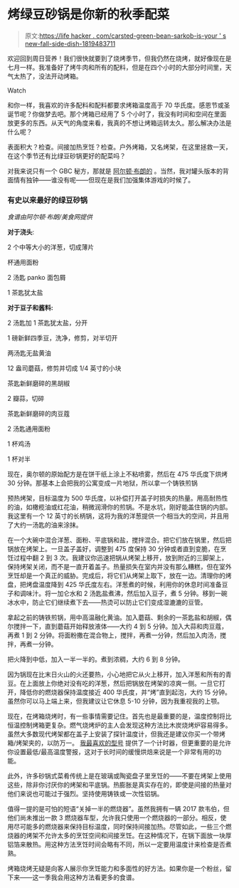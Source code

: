 # 烤绿豆砂锅是你新的秋季配菜

> 原文:[https://life hacker . com/carsted-green-bean-sarkob-is-your ' s new-fall-side-dish-1819483711](https://lifehacker.com/grilled-green-bean-casserole-is-your-new-fall-side-dish-1819483711)

欢迎回到周日营养！我们很快就要到了烧烤季节，但我仍然在烧烤，就好像现在是七月一样。我准备好了烤牛肉和所有的配料，但是在四个小时的大部分时间里，天气太热了，没法开动烤箱。

Watch

和你一样，我喜欢的许多配料和配料都要求烤箱温度高于 70 华氏度。感恩节或圣诞节呢？你做梦去吧。那个烤箱已经用了 5 个小时了，我没有时间和空间在里面放更多的东西。从天气的角度来看，我真的不想让烤箱运转太久。那么解决办法是什么呢？

表面积大？检查。间接加热烹饪？检查。户外烤箱，又名烤架，在这里拯救一天，在这个季节还有比绿豆砂锅更好的配菜吗？

对我来说只有一个 GBC 秘方，那就是 [阿尔顿·布朗的](http://www.foodnetwork.com/recipes/alton-brown/best-ever-green-bean-casserole-recipe-1950575) 。当然，我对罐头版本的背面情有独钟——谁没有呢——但现在是我们加强集体游戏的时候了。

### 有史以来最好的绿豆砂锅

*食谱由阿尔顿·布朗/美食网提供*

**对于浇头**:

2 个中等大小的洋葱，切成薄片

杯通用面粉

2 汤匙 panko 面包屑

1 茶匙犹太盐

**对于豆子和酱料:**

2 汤匙加 1 茶匙犹太盐，分开

1 磅新鲜四季豆，洗净，修剪，对半切开

两汤匙无盐黄油

12 盎司蘑菇，修剪并切成 1/4 英寸的小块

茶匙新鲜磨碎的黑胡椒

2 瓣蒜，切碎

茶匙新鲜磨碎的肉豆蔻

2 汤匙通用面粉

1 杯鸡汤

1 杯对半

现在，奥尔顿的原始配方是在饼干纸上涂上不粘喷雾，然后在 475 华氏度下烘烤 30 分钟。那基本上会把我的公寓变成一片地狱，所以拿一个铸铁煎锅

预热烤架，目标温度为 500 华氏度，以补偿打开盖子时损失的热量。用高耐热性的油，如橄榄油或红花油，稍微润滑你的煎锅。不是水坑，刚好能盖住锅的内部。我这里有一个 12 英寸的长柄锅，这将为我的洋葱提供一个相当大的空间，并且用了大约一汤匙的油来涂抹。

在一个大碗中混合洋葱、面粉、平底锅和盐，搅拌混合。把它们放在锅里，然后把锅放在烤架上。一旦盖子盖好，调整到 475 度保持 30 分钟或者直到变脆，在烹饪过程中翻 2 到 3 次。我建议你迅速把锅从烤架上移开，放到附近的三脚架上，保持烤架关闭，而不是一直开着盖子。热量损失在室内并没有那么糟糕，但在室外烹饪却是一个真正的威胁。完成后，将它们从烤架上取下，放在一边。清理你的烤盘，把烤盘温度降到 425 华氏度左右。洋葱煮的时候，利用你的休息时间准备豆子和调味汁。将一加仑水和 2 汤匙盐煮沸，然后加入豆子，煮 5 分钟。移到一碗冰水中，防止它们继续煮下去——热烫可以防止它们变成湿漉漉的豆管。

拿起之前的铸铁煎锅，用中高温融化黄油。加入蘑菇、剩余的一茶匙盐和胡椒，偶尔搅拌一下，直到蘑菇开始释放液体——大约 4 到 5 分钟。加入大蒜和肉豆蔻，再煮 1 到 2 分钟。将面粉撒在混合物上，搅拌，再煮一分钟，然后加入肉汤，搅拌，再煮一分钟。

把火降到中低，加入一半一半的。煮到浓稠，大约 6 到 8 分钟。

因为锅现在比末日火山的火还要热，小心地把它从火上移开，加入洋葱和所有的青豆。在上面放上你绝对没有吃的洋葱，然后把锅放在烤架的凉爽一侧。一旦它打开，降低你的燃烧器保持温度接近 400 华氏度，并“烤”直到起泡，大约 15 分钟。虽然你可以马上端上来，但我建议让它休息 5-10 分钟，因为我重视我的上颚。

现在，在烤箱烧烤时，有一些事情需要记住。首先也是最重要的是，温度控制将比恒温控制烤箱更复杂。燃气烧烤炉的主人会发现这种方法比木炭烧烤炉容易得多。虽然大多数现代烤架都在盖子上安装了探针温度计，但我还是建议你买一个带烤箱/烤架夹的，以防万一。 [我最喜欢的型号](http://www.thermoworks.com/ChefAlarm) 提供了一个计时器，但更重要的是允许你设置最低/最高温度警报，这对于长时间的缓慢烘焙来说是一个非常有用的功能。

此外，许多砂锅式菜肴传统上是在玻璃或陶瓷盘子里烹饪的——不要在烤架上使用这些，除非你讨厌你的烤架和平底锅。热膨胀是真实存在的，即使是间接的热量对他们来说也可能过于强烈。坚持使用铸铁或一次性铝锅。

值得一提的是可怕的短语“关掉一半的燃烧器”。虽然我拥有一辆 2017 款韦伯，但他们尚未推出一款 3 燃烧器车型，允许我只使用一个燃烧器的一部分。相反，使用尽可能多的燃烧器来保持目标温度，同时保持间接加热。尽管如此，一些三个燃烧器的烤架不允许太多的烹饪空间和间接烹饪。在这种情况下，在锅下面放一块厚铝箔来散热。用这种方法烹饪时间会略有不同，所以一定要用温度计来检查是否煮熟。

烤箱烧烤无疑是向客人展示你烹饪能力和多面性的好方法。如果你是一个粉丝，留下来——这一季我会用这种方法看更多的食谱。